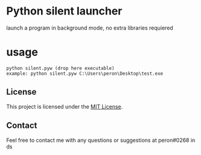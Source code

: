 <h1>Python silent launcher</h1>
<p>launch a program in background mode, no extra libraries requiered</p>

# usage 

<pre>
<div class="flex items-center relative text-gray-200 bg-gray-800 px-4 py-2 text-xs font-sans"><div class="p-4 overflow-y-auto"><code class="!whitespace-pre-wrap hljs">python silent.pyw (drop here executable)
example: python silent.pyw C:\Users\peron\Desktop\test.exe
</code></div></div></pre><h2>License</h2><p>This project is licensed under the <a href="https://opensource.org/licenses/MIT" target="_new">MIT License</a>.</p><h2>Contact</h2><p>Feel free to contact me with any questions or suggestions at peron#0268 in ds </p>
